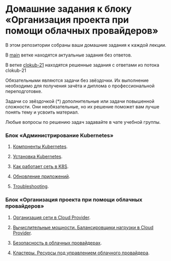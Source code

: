 # Домашние задания к блоку «Организация проекта при помощи облачных провайдеров»

В этом репозитории собраны ваши домашние задания к каждой лекции. 

В [main](https://github.com/Filipp0vAP/clokub-homeworks/tree/main) ветке находятся актуальные задания без ответов.

В ветке [clokub-21](https://github.com/Filipp0vAP/clokub-homeworks/tree/clokub-21) находятся решенные задания с ответами из потока clokub-21

Обязательными являются задачи без звёздочки. Их выполнение необходимо для получения зачёта и диплома о профессиональной переподготовке.

Задачи со звёздочкой (*) дополнительные или задачи повышенной сложности. Они необязательные, но их решение поможет вам лучше понять тему и усвоить материал.

Любые вопросы по решению задач задавайте в чате учебной группы.

### Блок «Администрирование Kubernetes»

1. [Компоненты Kubernetes](14.1/14.1.md).

2. [Установка Kubernetes](14.2/14.2.md).

3. [Как работает сеть в K8S](14.3/14.3.md).

4. [Обновление приложений](14.4/14.4.md).

5. [Troubleshooting](14.5/14.5.md).

### Блок «Организация проекта при помощи облачных провайдеров»

1. [Организация сети в Cloud Provider](15.1/15.1.md).

2. [Вычислительные мощности. Балансировщики нагрузки в Cloud Provider](15.2/15.2.md).

3. [Безопасность в облачных провайдерах](15.3/15.3.md).

4. [Кластеры. Ресурсы под управлением облачного провайдера](15.4/15.4.md).
